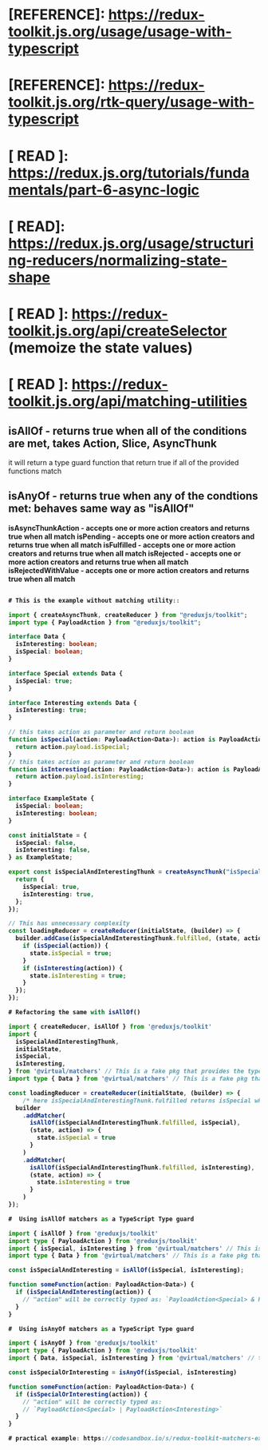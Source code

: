 # [REFERENCE]: https://redux-toolkit.js.org/usage/usage-with-typescript
# [REFERENCE]: https://redux-toolkit.js.org/rtk-query/usage-with-typescript

# [ READ ]: https://redux.js.org/tutorials/fundamentals/part-6-async-logic

# [ READ]: https://redux.js.org/usage/structuring-reducers/normalizing-state-shape

# [ READ ]: https://redux-toolkit.js.org/api/createSelector (memoize the state values)

# [ READ ]: https://redux-toolkit.js.org/api/matching-utilities

## isAllOf - returns true when all of the conditions are met, takes Action, Slice, AsyncThunk

it will return a type guard function that return true if all of the provided functions match

## isAnyOf - returns true when any of the condtions met: behaves same way as "isAllOf"

<b>isAsyncThunkAction<b> - accepts one or more action creators and returns true when all match
isPending - accepts one or more action creators and returns true when all match
isFulfilled - accepts one or more action creators and returns true when all match
isRejected - accepts one or more action creators and returns true when all match
isRejectedWithValue - accepts one or more action creators and returns true when all match

```ts

# This is the example without matching utility::

import { createAsyncThunk, createReducer } from "@reduxjs/toolkit";
import type { PayloadAction } from "@reduxjs/toolkit";

interface Data {
  isInteresting: boolean;
  isSpecial: boolean;
}

interface Special extends Data {
  isSpecial: true;
}

interface Interesting extends Data {
  isInteresting: true;
}

// this takes action as parameter and return boolean
function isSpecial(action: PayloadAction<Data>): action is PayloadAction<Special> {
  return action.payload.isSpecial;
}
// this takes action as parameter and return boolean
function isInteresting(action: PayloadAction<Data>): action is PayloadAction<Interesting> {
  return action.payload.isInteresting;
}

interface ExampleState {
  isSpecial: boolean;
  isInteresting: boolean;
}

const initialState = {
  isSpecial: false,
  isInteresting: false,
} as ExampleState;

export const isSpecialAndInterestingThunk = createAsyncThunk("isSpecialAndInterestingThunk", () => {
  return {
    isSpecial: true,
    isInteresting: true,
  };
});

// This has unnecessary complexity
const loadingReducer = createReducer(initialState, (builder) => {
  builder.addCase(isSpecialAndInterestingThunk.fulfilled, (state, action) => {
    if (isSpecial(action)) {
      state.isSpecial = true;
    }
    if (isInteresting(action)) {
      state.isInteresting = true;
    }
  });
});

# Refactoring the same with isAllOf()

import { createReducer, isAllOf } from '@reduxjs/toolkit'
import {
  isSpecialAndInterestingThunk,
  initialState,
  isSpecial,
  isInteresting,
} from '@virtual/matchers' // This is a fake pkg that provides the types shown above
import type { Data } from '@virtual/matchers' // This is a fake pkg that provides the types shown above

const loadingReducer = createReducer(initialState, (builder) => {
    /* here isSpecialAndInterestingThunk.fulfilled returns isSpecial whose value is true thus no need to check with if before assigning state.isSpecial = true; if it is false it won't assign value */
  builder
    .addMatcher(
      isAllOf(isSpecialAndInterestingThunk.fulfilled, isSpecial),
      (state, action) => {
        state.isSpecial = true
      }
    )
    .addMatcher(
      isAllOf(isSpecialAndInterestingThunk.fulfilled, isInteresting),
      (state, action) => {
        state.isInteresting = true
      }
    )
});

#  Using isAllOf matchers as a TypeScript Type guard

import { isAllOf } from '@reduxjs/toolkit'
import type { PayloadAction } from '@reduxjs/toolkit'
import { isSpecial, isInteresting } from '@virtual/matchers' // This is a fake pkg that provides the types shown above
import type { Data } from '@virtual/matchers' // This is a fake pkg that provides the types shown above

const isSpecialAndInteresting = isAllOf(isSpecial, isInteresting);

function someFunction(action: PayloadAction<Data>) {
  if (isSpecialAndInteresting(action)) {
    // "action" will be correctly typed as: `PayloadAction<Special> & PayloadAction<Interesting>`
  }
}

#  Using isAnyOf matchers as a TypeScript Type guard

import { isAnyOf } from '@reduxjs/toolkit'
import type { PayloadAction } from '@reduxjs/toolkit'
import { Data, isSpecial, isInteresting } from '@virtual/matchers' // this is a fake pkg that provides the types shown above

const isSpecialOrInteresting = isAnyOf(isSpecial, isInteresting)

function someFunction(action: PayloadAction<Data>) {
  if (isSpecialOrInteresting(action)) {
    // "action" will be correctly typed as:
    // `PayloadAction<Special> | PayloadAction<Interesting>`
  }
}

# practical example: https://codesandbox.io/s/redux-toolkit-matchers-example-e765q

```
